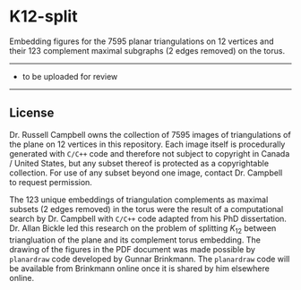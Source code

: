 # K12-split

Embedding figures for the $7595$ planar triangulations on $12$ vertices and their $123$ complement maximal subgraphs ($2$ edges removed) on the torus.

<hr>

* to be uploaded for review

<hr>

## License

Dr. Russell Campbell owns the collection of $7595$ images of triangulations of the plane on $12$ vertices in this repository. Each image itself is procedurally generated with `C/C++` code and therefore not subject to copyright in Canada / United States, but any subset thereof is protected as a copyrightable collection. For use of any subset beyond one image, contact Dr. Campbell to request permission.

The $123$ unique embeddings of triangulation complements as maximal subsets (2 edges removed) in the torus were the result of a computational search by Dr. Campbell with `C/C++` code adapted from his PhD dissertation. Dr. Allan Bickle led this research on the problem of splitting $K_{12}$ between triangluation of the plane and its complement torus embedding. The drawing of the figures in the PDF document was made possible by `planardraw` code developed by Gunnar Brinkmann. The `planardraw` code will be available from Brinkmann online once it is shared by him elsewhere online.
